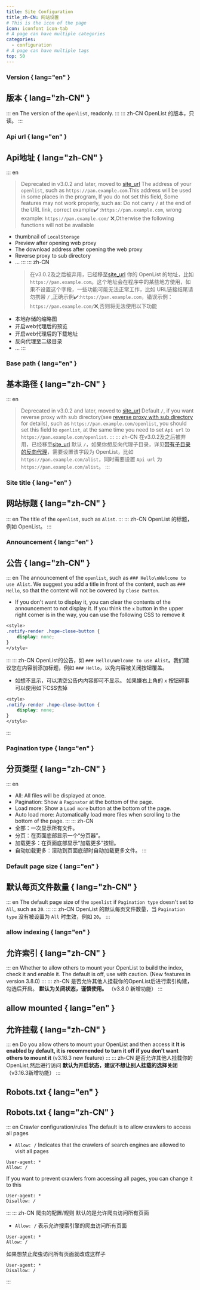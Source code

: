 ```yaml
---
title: Site Configuration
title_zh-CN: 网站设置
# This is the icon of the page
icon: iconfont icon-tab
# A page can have multiple categories
categories:
  - configuration
# A page can have multiple tags
top: 50
---
```


### **Version** { lang="en" }

## **版本** { lang="zh-CN" }

::: en
The version of the `openlist`, readonly.
:::
::: zh-CN
OpenList 的版本，只读。
:::

### **Api url** { lang="en" }

## **Api地址** { lang="zh-CN" }

::: en

> Deprecated in v3.0.2 and later, moved to [site_url](./configuration.md#site-url)
> The address of your `openlist`, such as `https://pan.example.com`.This address will be used in some places in the program, If you do not set this field, Some features may not work properly, such as:
> Do not carry `/` at the end of the URL link, correct example:heavy_check_mark: :`https://pan.example.com`, wrong example: `https://pan.example.com/` :x:,Otherwise the following functions will not be available

- thumbnail of `LocalStorage`
- Preview after opening web proxy
- The download address after opening the web proxy
- Reverse proxy to sub directory
- ...
  :::
  ::: zh-CN
  > 在v3.0.2及之后被弃用，已经移至[site_url](./configuration.md#site-url)
  > 你的 OpenList 的地址，比如 `https://pan.example.com`。这个地址会在程序中的某些地方使用，如果不设置这个字段，一些功能可能无法正常工作，比如
  > URL链接结尾请勿携带 `/` ,正确示例:heavy_check_mark::`https://pan.example.com`，错误示例：`https://pan.example.com/`:x:,否则将无法使用以下功能
- 本地存储的缩略图
- 开启web代理后的预览
- 开启web代理后的下载地址
- 反向代理至二级目录
- ...
  :::

### **Base path** { lang="en" }

## **基本路径** { lang="zh-CN" }

::: en

> Deprecated in v3.0.2 and later, moved to [site_url](./configuration.md#site-url)
> Default `/`, if you want reverse proxy with sub directory(see [reverse proxy with sub directory](../faq/howto.md#how-to-reverse-proxy-with-sub-directory) for details), such as `https://pan.example.com/openlist`, you should set this field to `openlist`, at the same time you need to set `Api url` to `https://pan.example.com/openlist`.
> :::
> ::: zh-CN
> 在v3.0.2及之后被弃用，已经移至[site_url](./configuration.md#site-url)
> 默认 `/`，如果你想反向代理子目录，详见[带有子目录的反向代理](../faq/howto.md#how-to-reverse-proxy-with-sub-directory)，需要设置该字段为 OpenList，比如 `https://pan.example.com/alist`，同时需要设置 `Api url` 为 `https://pan.example.com/alist`。
> :::

### **Site title** { lang="en" }

## **网站标题** { lang="zh-CN" }

::: en
The title of the `openlist`, such as `Alist`.
:::
::: zh-CN
OpenList 的标题，例如 OpenList。
:::

### **Announcement** { lang="en" }

## **公告** { lang="zh-CN" }

::: en
The announcement of the `openlist`, such as `### Hello\nWelcome to use Alist`. We suggest you add a title in front of the content, such as `### Hello`, so that the content will not be covered by `Close Button`.

- If you don't want to display it, you can clear the contents of the announcement to not display it.
  If you think the `x` button in the upper right corner is in the way, you can use the following CSS to remove it

```css
<style>
.notify-render .hope-close-button {
    display: none;
}
</style>
```

:::
::: zh-CN
OpenList的公告，如 `### Hello\nWelcome to use Alist`。我们建议您在内容前添加标题，例如 `### Hello`，以免内容被关闭按钮覆盖。

- 如想不显示，可以清空公告内内容即可不显示。
  如果嫌右上角的 `x` 按钮碍事可以使用如下CSS去掉

```css
<style>
.notify-render .hope-close-button {
    display: none;
}
</style>
```

:::

### **Pagination type** { lang="en" }

## **分页类型** { lang="zh-CN" }

::: en

- All: All files will be displayed at once.
- Pagination: Show a `Paginator` at the bottom of the page.
- Load more: Show a `Load more` button at the bottom of the page.
- Auto load more: Automatically load more files when scrolling to the bottom of the page.
  :::
  ::: zh-CN
- 全部：一次显示所有文件。
- 分页：在页面底部显示一个“分页器”。
- 加载更多：在页面底部显示“加载更多”按钮。
- 自动加载更多：滚动到页面底部时自动加载更多文件。
  :::

### **Default page size** { lang="en" }

## **默认每页文件数量** { lang="zh-CN" }

::: en
The default page size of the `openlist` if `Pagination type` doesn't set to `All`, such as `20`.
:::
::: zh-CN
OpenList 的默认每页文件数量，当 `Pagination type` 没有被设置为 `All` 时生效，例如 `20`。
:::

### **allow indexing** { lang="en" }

## **允许索引** { lang="zh-CN" }

::: en
Whether to allow others to mount your OpenList to build the index, check it and enable it.
The default is off, use with caution. (New features in version 3.8.0)
:::
::: zh-CN
是否允许其他人挂载你的OpenList后进行索引构建，勾选后开启。
**默认为关闭状态，谨慎使用。** （v3.8.0 新增功能）
:::

## **allow mounted** { lang="en" }

## **允许挂载** { lang="zh-CN" }

::: en
Do you allow others to mount your OpenList and then access it
**It is enabled by default, it is recommended to turn it off if you don’t want others to mount it** (v3.16.3 new feature)
:::
::: zh-CN
是否允许其他人挂载你的OpenList,然后进行访问
**默认为开启状态，建议不想让别人挂载的选择关闭**（v3.16.3新增功能）
:::

## **Robots.txt** { lang="en" }

## **Robots.txt** { lang="zh-CN" }

::: en
Crawler configuration/rules
The default is to allow crawlers to access all pages

- `Allow: /` Indicates that the crawlers of search engines are allowed to visit all pages

```txt{2}
User-agent: *
Allow: /
```

If you want to prevent crawlers from accessing all pages, you can change it to this

```txt{2}
User-agent: *
Disallow: /
```

:::
::: zh-CN
爬虫的配置/规则
默认的是允许爬虫访问所有页面

- `Allow: /` 表示允许搜索引擎的爬虫访问所有页面

```txt{2}
User-agent: *
Allow: /
```

如果想禁止爬虫访问所有页面就改成这样子

```txt{2}
User-agent: *
Disallow: /
```

:::
